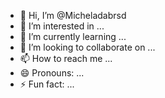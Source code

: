 - 👋 Hi, I’m @Micheladabrsd
- 👀 I’m interested in ...
- 🌱 I’m currently learning ...
- 💞️ I’m looking to collaborate on ...
- 📫 How to reach me ...
- 😄 Pronouns: ...
- ⚡ Fun fact: ...

<!---
Micheladabrsd/Micheladabrsd is a ✨ special ✨ repository because its `README.md` (this file) appears on your GitHub profile.
You can click the Preview link to take a look at your changes.
--->
